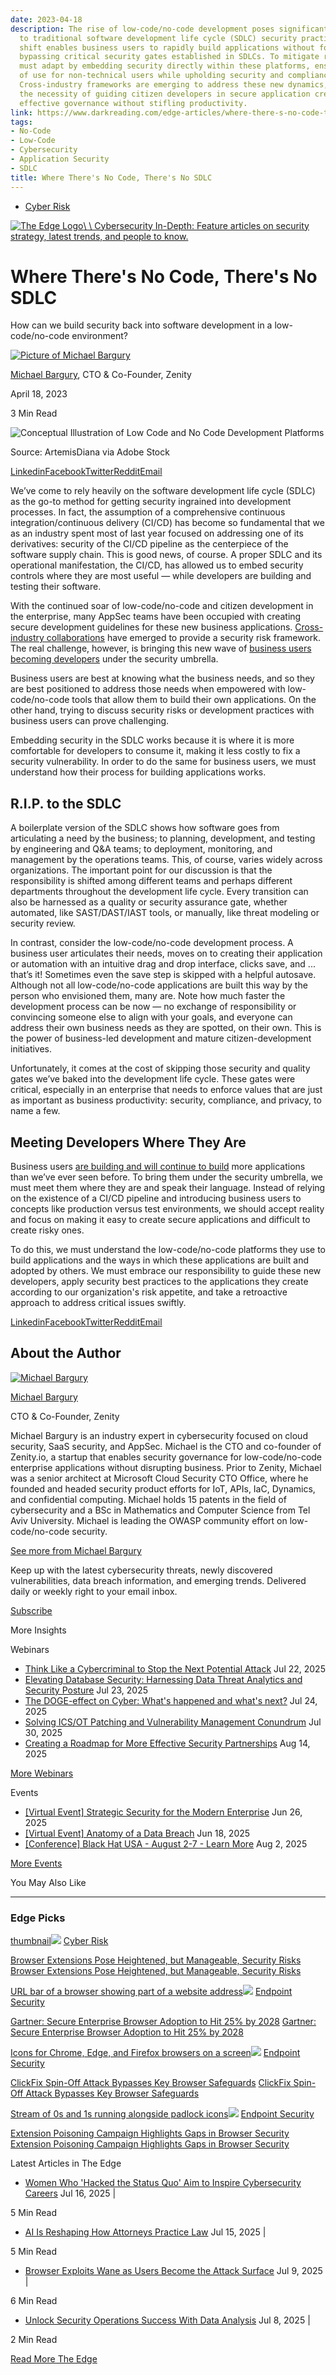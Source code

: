 ```yaml
---
date: 2023-04-18
description: The rise of low-code/no-code development poses significant challenges
  to traditional software development life cycle (SDLC) security practices. This paradigm
  shift enables business users to rapidly build applications without formal coding,
  bypassing critical security gates established in SDLCs. To mitigate risks, organizations
  must adapt by embedding security directly within these platforms, ensuring ease
  of use for non-technical users while upholding security and compliance standards.
  Cross-industry frameworks are emerging to address these new dynamics, highlighting
  the necessity of guiding citizen developers in secure application creation to maintain
  effective governance without stifling productivity.
link: https://www.darkreading.com/edge-articles/where-there-s-no-code-there-s-no-sdlc
tags:
- No-Code
- Low-Code
- Cybersecurity
- Application Security
- SDLC
title: Where There's No Code, There's No SDLC
---
```


- [Cyber Risk](https://www.darkreading.com/cyber-risk)

[![The Edge Logo](https://eu-images.contentstack.com/v3/assets/blt6d90778a997de1cd/blt530eb1f4e672eb44/653a71690e92cc040a3e9d6d/Dark_Reading_Logo_TheEdge_0.png?width=700&auto=webp&quality=80&disable=upscale)\\
\\
Cybersecurity In-Depth: Feature articles on security strategy, latest trends, and people to know.](https://www.darkreading.com/program/the-edge)

# Where There's No Code, There's No SDLC

How can we build security back into software development in a low-code/no-code environment?

[![Picture of Michael Bargury](https://eu-images.contentstack.com/v3/assets/blt6d90778a997de1cd/bltbd8a249d11a28466/64f150aad5f7ca2f7665bf81/Michael_Bargury_zenity.jpg?width=100&auto=webp&quality=80&disable=upscale)](https://www.darkreading.com/author/michael-bargury)

[Michael Bargury](https://www.darkreading.com/author/michael-bargury), CTO & Co-Founder, Zenity

April 18, 2023

3 Min Read

![Conceptual Illustration of Low Code and No Code Development Platforms](https://eu-images.contentstack.com/v3/assets/blt6d90778a997de1cd/blta0a80d39808fdd66/64f17366018a7cb872822f51/nocode-ArtemisDiana-AdobeStock.jpg?width=1280&auto=webp&quality=80&format=jpg&disable=upscale)

Source: ArtemisDiana via Adobe Stock

[Linkedin](https://www.linkedin.com/sharing/share-offsite/?url=https://www.darkreading.com/cyber-risk/where-there-s-no-code-there-s-no-sdlc)[Facebook](http://www.facebook.com/sharer/sharer.php?u=https://www.darkreading.com/cyber-risk/where-there-s-no-code-there-s-no-sdlc)[Twitter](http://www.twitter.com/intent/tweet?url=https://www.darkreading.com/cyber-risk/where-there-s-no-code-there-s-no-sdlc)[Reddit](https://www.reddit.com/submit?url=https://www.darkreading.com/cyber-risk/where-there-s-no-code-there-s-no-sdlc&title=Where%20There%27s%20No%20Code%2C%20There%27s%20No%20SDLC)[Email](mailto:?subject=Where%20There%27s%20No%20Code,%20There%27s%20No%20SDLC&body=I%20thought%20the%20following%20from%20Dark%20Reading%20might%20interest%20you.%0D%0A%0D%0A%20Where%20There%27s%20No%20Code%2C%20There%27s%20No%20SDLC%0D%0Ahttps%3A%2F%2Fwww.darkreading.com%2Fcyber-risk%2Fwhere-there-s-no-code-there-s-no-sdlc)

We’ve come to rely heavily on the software development life cycle (SDLC) as the go-to method for getting security ingrained into development processes. In fact, the assumption of a comprehensive continuous integration/continuous delivery (CI/CD) has become so fundamental that we as an industry spent most of last year focused on addressing one of its derivatives: security of the CI/CD pipeline as the centerpiece of the software supply chain. This is good news, of course. A proper SDLC and its operational manifestation, the CI/CD, has allowed us to embed security controls where they are most useful — while developers are building and testing their software.

With the continued soar of low-code/no-code and citizen development in the enterprise, many AppSec teams have been occupied with creating secure development guidelines for these new business applications. [Cross-industry collaborations](https://owasp.org/www-project-top-10-low-code-no-code-security-risks/) have emerged to provide a security risk framework. The real challenge, however, is bringing this new wave of [business users becoming developers](https://www.darkreading.com/cyber-risk/embracing-the-next-generation-of-business-developers) under the security umbrella.

Business users are best at knowing what the business needs, and so they are best positioned to address those needs when empowered with low-code/no-code tools that allow them to build their own applications. On the other hand, trying to discuss security risks or development practices with business users can prove challenging.

Embedding security in the SDLC works because it is where it is more comfortable for developers to consume it, making it less costly to fix a security vulnerability. In order to do the same for business users, we must understand how their process for building applications works.

## R.I.P. to the SDLC

A boilerplate version of the SDLC shows how software goes from articulating a need by the business; to planning, development, and testing by engineering and Q&A teams; to deployment, monitoring, and management by the operations teams. This, of course, varies widely across organizations. The important point for our discussion is that the responsibility is shifted among different teams and perhaps different departments throughout the development life cycle. Every transition can also be harnessed as a quality or security assurance gate, whether automated, like SAST/DAST/IAST tools, or manually, like threat modeling or security review.

In contrast, consider the low-code/no-code development process. A business user articulates their needs, moves on to creating their application or automation with an intuitive drag and drop interface, clicks save, and ... that’s it! Sometimes even the save step is skipped with a helpful autosave. Although not all low-code/no-code applications are built this way by the person who envisioned them, many are. Note how much faster the development process can be now — no exchange of responsibility or convincing someone else to align with your goals, and everyone can address their own business needs as they are spotted, on their own. This is the power of business-led development and mature citizen-development initiatives.

Unfortunately, it comes at the cost of skipping those security and quality gates we’ve baked into the development life cycle. These gates were critical, especially in an enterprise that needs to enforce values that are just as important as business productivity: security, compliance, and privacy, to name a few.

## Meeting Developers Where They Are

Business users [are building and will continue to build](https://www.darkreading.com/cyber-risk/you-can-t-opt-out-of-citizen-development) more applications than we’ve ever seen before. To bring them under the security umbrella, we must meet them where they are and speak their language. Instead of relying on the existence of a CI/CD pipeline and introducing business users to concepts like production versus test environments, we should accept reality and focus on making it easy to create secure applications and difficult to create risky ones.

To do this, we must understand the low-code/no-code platforms they use to build applications and the ways in which these applications are built and adopted by others. We must embrace our responsibility to guide these new developers, apply security best practices to the applications they create according to our organization's risk appetite, and take a retroactive approach to address critical issues swiftly.

[Linkedin](https://www.linkedin.com/sharing/share-offsite/?url=https://www.darkreading.com/cyber-risk/where-there-s-no-code-there-s-no-sdlc)[Facebook](http://www.facebook.com/sharer/sharer.php?u=https://www.darkreading.com/cyber-risk/where-there-s-no-code-there-s-no-sdlc)[Twitter](http://www.twitter.com/intent/tweet?url=https://www.darkreading.com/cyber-risk/where-there-s-no-code-there-s-no-sdlc)[Reddit](https://www.reddit.com/submit?url=https://www.darkreading.com/cyber-risk/where-there-s-no-code-there-s-no-sdlc&title=Where%20There%27s%20No%20Code%2C%20There%27s%20No%20SDLC)[Email](mailto:?subject=Where%20There%27s%20No%20Code,%20There%27s%20No%20SDLC&body=I%20thought%20the%20following%20from%20Dark%20Reading%20might%20interest%20you.%0D%0A%0D%0A%20Where%20There%27s%20No%20Code%2C%20There%27s%20No%20SDLC%0D%0Ahttps%3A%2F%2Fwww.darkreading.com%2Fcyber-risk%2Fwhere-there-s-no-code-there-s-no-sdlc)

## About the Author

[![Michael Bargury](https://eu-images.contentstack.com/v3/assets/blt6d90778a997de1cd/bltbd8a249d11a28466/64f150aad5f7ca2f7665bf81/Michael_Bargury_zenity.jpg?width=400&auto=webp&quality=80&disable=upscale)](https://www.darkreading.com/author/michael-bargury)

[Michael Bargury](https://www.darkreading.com/author/michael-bargury)

CTO & Co-Founder, Zenity

Michael Bargury is an industry expert in cybersecurity focused on cloud security, SaaS security, and AppSec. Michael is the CTO and co-founder of Zenity.io, a startup that enables security governance for low-code/no-code enterprise applications without disrupting business. Prior to Zenity, Michael was a senior architect at Microsoft Cloud Security CTO Office, where he founded and headed security product efforts for IoT, APIs, IaC, Dynamics, and confidential computing. Michael holds 15 patents in the field of cybersecurity and a BSc in Mathematics and Computer Science from Tel Aviv University. Michael is leading the OWASP community effort on low-code/no-code security.

[See more from Michael Bargury](https://www.darkreading.com/author/michael-bargury)

Keep up with the latest cybersecurity threats, newly discovered vulnerabilities, data breach information, and emerging trends. Delivered daily or weekly right to your email inbox.

[Subscribe](https://dr-resources.darkreading.com/c/pubRD.mpl?secure=1&sr=pp&_t=pp:&qf=w_defa3135&ch=drwebbutton)

More Insights

Webinars

- [Think Like a Cybercriminal to Stop the Next Potential Attack](https://dr-resources.darkreading.com/c/pubRD.mpl?secure=1&sr=pp&_t=pp:&qf=w_cmdc03&ch=SBX&cid=_upcoming_webinars_8.500001572&_mc=_upcoming_webinars_8.500001572) Jul 22, 2025
- [Elevating Database Security: Harnessing Data Threat Analytics and Security Posture](https://dr-resources.darkreading.com/c/pubRD.mpl?secure=1&sr=pp&_t=pp:&qf=w_rubr156&ch=SBX&cid=_upcoming_webinars_8.500001574&_mc=_upcoming_webinars_8.500001574) Jul 23, 2025
- [The DOGE-effect on Cyber: What's happened and what's next?](https://www.brighttalk.com/webcast/18975/628444?utm_source=brighttalk-darkreading&utm_medium=web&utm_campaign=curation04242025&cid=_upcoming_webinars_8.500001554&_mc=_upcoming_webinars_8.500001554) Jul 24, 2025
- [Solving ICS/OT Patching and Vulnerability Management Conundrum](https://dr-resources.darkreading.com/c/pubRD.mpl?secure=1&sr=pp&_t=pp:&qf=w_txon82&ch=SBX&cid=_upcoming_webinars_8.500001577&_mc=_upcoming_webinars_8.500001577) Jul 30, 2025
- [Creating a Roadmap for More Effective Security Partnerships](https://dr-resources.darkreading.com/c/pubRD.mpl?secure=1&sr=pp&_t=pp:&qf=w_defa8838&ch=SBX&cid=_upcoming_webinars_8.500001578&_mc=_upcoming_webinars_8.500001578) Aug 14, 2025

[More Webinars](https://www.darkreading.com/resources?types=Webinar)

Events

- [\[Virtual Event\] Strategic Security for the Modern Enterprise](https://ve.informaengage.com/virtual-events/strategic-security-for-the-modern-enterprise/?ch=sbx&cid=_session_16.500334&_mc=_session_16.500334) Jun 26, 2025
- [\[Virtual Event\] Anatomy of a Data Breach](https://ve.informaengage.com/virtual-events/an-anatomy-of-a-data-breach-and-what-to-do-if-it-happens-to-you/?ch=sbx&cid=_session_16.500333&_mc=_session_16.500333) Jun 18, 2025
- [\[Conference\] Black Hat USA - August 2-7 - Learn More](https://www.blackhat.com/us-25/?_mc=we_bhas25_drcuration&cid=_session_16.500330) Aug 2, 2025

[More Events](https://www.darkreading.com/events)

You May Also Like

* * *

### Edge Picks

[thumbnail![](https://eu-images.contentstack.com/v3/assets/blt6d90778a997de1cd/bltffc178dab705140f/684c22b62ecd3f8eb7f9a606/ad-blocker-tofino-alamy.jpg?width=700&auto=webp&quality=80&disable=upscale)](https://www.darkreading.com/cyber-risk/browser-extensions-heightened-manageable-security-risks) [Cyber Risk](https://www.darkreading.com/cyber-risk)

[Browser Extensions Pose Heightened, but Manageable, Security Risks](https://www.darkreading.com/cyber-risk/browser-extensions-heightened-manageable-security-risks) [Browser Extensions Pose Heightened, but Manageable, Security Risks](https://www.darkreading.com/cyber-risk/browser-extensions-heightened-manageable-security-risks)

[URL bar of a browser showing part of a website address![](https://eu-images.contentstack.com/v3/assets/blt6d90778a997de1cd/blt516ba50b3094017d/6849369a2e0a1044ba06abb3/Browser-creativep-alamy.jpg?width=700&auto=webp&quality=80&disable=upscale)](https://www.darkreading.com/endpoint-security/gartner-secure-enterprise-browser-adoption-25-by-2028) [Endpoint Security](https://www.darkreading.com/endpoint-security)

[Gartner: Secure Enterprise Browser Adoption to Hit 25% by 2028](https://www.darkreading.com/endpoint-security/gartner-secure-enterprise-browser-adoption-25-by-2028) [Gartner: Secure Enterprise Browser Adoption to Hit 25% by 2028](https://www.darkreading.com/endpoint-security/gartner-secure-enterprise-browser-adoption-25-by-2028)

[Icons for Chrome, Edge, and Firefox browsers on a screen![](https://eu-images.contentstack.com/v3/assets/blt6d90778a997de1cd/blt01b9c36c6effed9b/68654f0eaa6325395eb4af3a/browser_Tada_Images_shutterstock.png?width=700&auto=webp&quality=80&disable=upscale)](https://www.darkreading.com/endpoint-security/clickfix-spin-off-bypassing-key-browser-safeguards) [Endpoint Security](https://www.darkreading.com/endpoint-security)

[ClickFix Spin-Off Attack Bypasses Key Browser Safeguards](https://www.darkreading.com/endpoint-security/clickfix-spin-off-bypassing-key-browser-safeguards) [ClickFix Spin-Off Attack Bypasses Key Browser Safeguards](https://www.darkreading.com/endpoint-security/clickfix-spin-off-bypassing-key-browser-safeguards)

[Stream of 0s and 1s running alongside padlock icons![](https://eu-images.contentstack.com/v3/assets/blt6d90778a997de1cd/blt528f12d2e4d4e3c3/672cf7b054a4f4676ff70996/vs148-software-security-debt-shutterstock.jpg?width=700&auto=webp&quality=80&disable=upscale)](https://www.darkreading.com/endpoint-security/extension-poisoning-campaign-gaps-browser-security) [Endpoint Security](https://www.darkreading.com/endpoint-security)

[Extension Poisoning Campaign Highlights Gaps in Browser Security](https://www.darkreading.com/endpoint-security/extension-poisoning-campaign-gaps-browser-security) [Extension Poisoning Campaign Highlights Gaps in Browser Security](https://www.darkreading.com/endpoint-security/extension-poisoning-campaign-gaps-browser-security)

Latest Articles in The Edge

- [Women Who 'Hacked the Status Quo' Aim to Inspire Cybersecurity Careers](https://www.darkreading.com/cybersecurity-operations/women-hacked-status-quo-cybersecurity-careers) Jul 16, 2025
\|

5 Min Read

- [AI Is Reshaping How Attorneys Practice Law](https://www.darkreading.com/cyber-risk/ai-is-reshaping-how-attorneys-practice-law) Jul 15, 2025
\|

5 Min Read

- [Browser Exploits Wane as Users Become the Attack Surface](https://www.darkreading.com/vulnerabilities-threats/browser-exploits-wane-users-become-attack-surface) Jul 9, 2025
\|

6 Min Read

- [Unlock Security Operations Success With Data Analysis](https://www.darkreading.com/cybersecurity-analytics/unlock-security-operations-success-data-analysis) Jul 8, 2025
\|

2 Min Read


[Read More The Edge](https://www.darkreading.com/program/the-edge)
